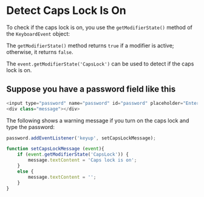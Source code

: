 # Detect Caps Lock Is On

To check if the caps lock is on, you use the `getModifierState()` method of the
`KeyboardEvent` object:

The `getModifierState()` method returns `true` if a modifier is active;
otherwise, it returns `false`.

The `event.getModifierState('CapsLock')` can be used to detect if the caps lock
is on.

## Suppose you have a password field like this

```js
<input type="password" name="password" id="password" placeholder="Enter a password">
<div class="message"></div>
```

The following shows a warning message if you turn on the caps lock and type the
password:

```js
password.addEventListener('keyup', setCapsLockMessage);

function setCapsLockMessage (event){
    if (event.getModifierState('CapsLock')) {
        message.textContent = 'Caps lock is on';
    }
    else {
        message.textContent = '';
    }
}
```
